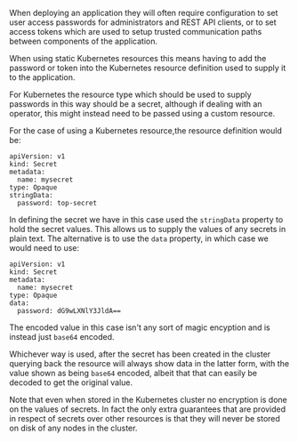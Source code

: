 When deploying an application they will often require configuration to set
user access passwords for administrators and REST API clients, or to set
access tokens which are used to setup trusted communication paths between
components of the application.

When using static Kubernetes resources this means having to add the password
or token into the Kubernetes resource definition used to supply it to the
application.

For Kubernetes the resource type which should be used to supply passwords in
this way should be a secret, although if dealing with an operator, this might
instead need to be passed using a custom resource.

For the case of using a Kubernetes resource,the resource definition would be:

```
apiVersion: v1
kind: Secret
metadata:
  name: mysecret
type: Opaque
stringData:
  password: top-secret
```

In defining the secret we have in this case used the ``stringData`` property
to hold the secret values. This allows us to supply the values of any secrets
in plain text. The alternative is to use the ``data`` property, in which case
we would need to use:

```
apiVersion: v1
kind: Secret
metadata:
  name: mysecret
type: Opaque
data:
  password: dG9wLXNlY3JldA==
```

The encoded value in this case isn't any sort of magic encyption and is
instead just ``base64`` encoded.

Whichever way is used, after the secret has been created in the cluster
querying back the resource will always show data in the latter form, with the
value shown as being ``base64`` encoded, albeit that that can easily be
decoded to get the original value.

Note that even when stored in the Kubernetes cluster no encryption is done on
the values of secrets. In fact the only extra guarantees that are provided in
respect of secrets over other resources is that they will never be stored on
disk of any nodes in the cluster.
